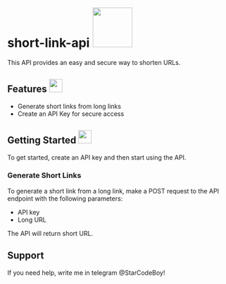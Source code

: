 # short-link-api  <img src="https://media.giphy.com/media/h0Cq1ClzO3UpupFPjP/giphy.gif" width="90">

This API provides an easy and secure way to shorten URLs.

## Features <img src="https://media.giphy.com/media/RtdRhc7TxBxB0YAsK6/giphy.gif" width="30">

- Generate short links from long links
- Create an API Key for secure access

## Getting Started <img src="https://media.giphy.com/media/aihuG1Li9YrnXkJhpv/giphy.gif" width="30">

To get started, create an API key and then start using the API.

### Generate Short Links

To generate a short link from a long link, make a POST request to the API endpoint with the following parameters:

- API key
- Long URL

The API will return short URL.

## Support
If you need help, write me in telegram @StarCodeBoy!
